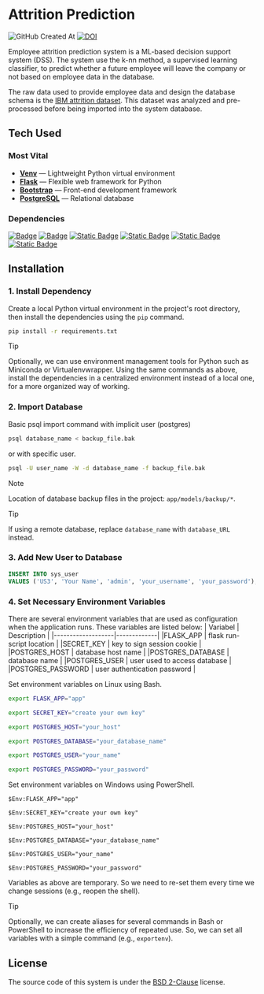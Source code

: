 # Attrition Prediction

![GitHub Created At](https://img.shields.io/github/created-at/fwaskito/attrition-prediction?color=262626) [![DOI](https://zenodo.org/badge/825345024.svg)](https://zenodo.org/doi/10.5281/zenodo.12790616)

Employee attrition prediction system is a ML-based decision support system (DSS). The system use the k-nn method, a supervised learning classifier, to predict whether a future employee will leave the company or not based on employee data in the database.

The raw data used to provide employee data and design the database schema is the [IBM attrition dataset](https://www.kaggle.com/datasets/yasserh/ibm-attrition-dataset). This dataset was analyzed and pre-processed before being imported into the system database.

## Tech Used
### Most Vital
- [**Venv**](https://docs.python.org/3/library/venv.html) &mdash; Lightweight Python virtual environment
- [**Flask**](https://flask.palletsprojects.com) &mdash; Flexible web framework for Python
- [**Bootstrap**](https://getbootstrap.com) &mdash; Front-end development framework
- [**PostgreSQL**](https://www.postgresql.org) &mdash; Relational database

### Dependencies
[![Badge](https://img.shields.io/badge/flask-v3.0.3-blue)](https://pypi.org/project/Flask) [![Badge](https://img.shields.io/badge/flask--WTF-v1.2.1-blue)](https://pypi.org/project/Flask-WTF) [![Static Badge](https://img.shields.io/badge/pandas-v2.2.2-blue)](https://pypi.org/project/pandas) [![Static Badge](https://img.shields.io/badge/psycopg2--binary-v2.9.9-blue)](https://pypi.org/project/psycopg2-binary) [![Static Badge](https://img.shields.io/badge/scikit--learn-v1.5.1-blue)](https://pypi.org/project/scikit-learn) [![Static Badge](https://img.shields.io/badge/WTForms-v3.1.2-blue)](https://pypi.org/project/WTForms)

## Installation
### 1. Install Dependency
Create a local Python virtual environment in the project's root directory, then install the dependencies using the `pip` command.
```bash
pip install -r requirements.txt
```
> [!TIP]
> Optionally, we can use environment management tools for Python such as Miniconda or Virtualenvwrapper. Using the same commands as above, install the dependencies in a centralized environment instead of a local one, for a more organized way of working.

### 2. Import Database
Basic psql import command with implicit user (postgres)
```bash
psql database_name < backup_file.bak
```
or with specific user.
```bash
psql -U user_name -W -d database_name -f backup_file.bak
```
> [!NOTE]
> Location of database backup files in the project: `app/models/backup/*`.

> [!TIP]
> If using a remote database, replace `database_name` with `database_URL` instead.
### 3. Add New User to Database
```sql
INSERT INTO sys_user
VALUES ('US3', 'Your Name', 'admin', 'your_username', 'your_password');
```
### 4. Set Necessary Environment Variables

There are several environment variables that are used as configuration when the application runs. These variables are listed below:
| Variabel          | Description |
|-------------------|-------------| 
|FLASK_APP          | flask run-script location    |
|SECRET_KEY         | key to sign session cookie   |
|POSTGRES_HOST      | database host name           |
|POSTGRES_DATABASE  | database name                |
|POSTGRES_USER      | user used to access database |
|POSTGRES_PASSWORD  | user authentication password |


Set environment variables on Linux using Bash.
```bash
export FLASK_APP="app"
```
```bash
export SECRET_KEY="create your own key"
```
```bash
export POSTGRES_HOST="your_host"
```
```bash
export POSTGRES_DATABASE="your_database_name"
```
```bash
export POSTGRES_USER="your_name"
```
```bash
export POSTGRES_PASSWORD="your_password"
```
Set environment variables on Windows using PowerShell.
```pwsh
$Env:FLASK_APP="app"
```
```pwsh
$Env:SECRET_KEY="create your own key"
```
```pwsh
$Env:POSTGRES_HOST="your_host"
```
```pwsh
$Env:POSTGRES_DATABASE="your_database_name"
```
```pwsh
$Env:POSTGRES_USER="your_name"
```
```pwsh
$Env:POSTGRES_PASSWORD="your_password"
```
Variables as above are temporary. So we need to re-set them every time we change sessions (e.g., reopen the shell).

> [!TIP]
> Optionally, we can create aliases for several commands in Bash or PowerShell to increase the efficiency of repeated use. So, we can set all variables with a simple command (e.g., `exportenv`).

## License
The source code of this system is under the [BSD 2-Clause](https://choosealicense.com/licenses/bsd-2-clause) license.
